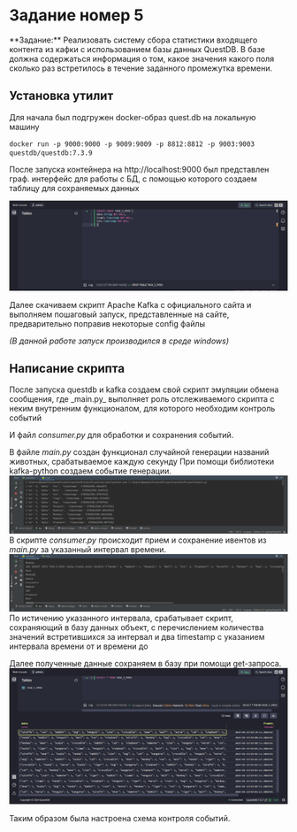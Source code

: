 <h1>Задание номер 5</h1>
**Задание:** 
Реализовать систему сбора статистики входящего контента из кафки с использованием базы данных QuestDB.
В базе должна содержаться информация о том, какое значения какого поля сколько раз встретилось в течение заданного промежутка времени.
<h2>Установка утилит</h2>

Для начала был подгружен docker-образ quest.db на локальную машину

    docker run -p 9000:9000 -p 9009:9009 -p 8812:8812 -p 9003:9003 questdb/questdb:7.3.9

После запуска контейнера на http://localhost:9000 был представлен
граф. интерфейс для работы с БД,
с помощью которого создаем таблицу для сохраняемых данных

![QuestDB.png](screens/QuestDB.png)

Далее скачиваем скрипт Apache Kafka  с официального сайта
и выполняем пошаговый запуск, представленные на сайте, предварительно поправив некоторые config файлы

_(В данной работе запуск производился в среде windows)_

<h2>Написание скрипта</h2>
После запуска questdb и kafka создаем свой скрипт эмуляции обмена сообщения,
где _main.py_ выполняет роль отслеживаемого скрипта с неким внутренним функционалом, для которого необходим контроль событий

И файл _consumer.py_ для обработки и сохранения событий.

В файле _main.py_  создан функционал случайной генерации названий животных, срабатываемое каждую секунду
При помощи библиотеки kafka-python создаем событие генерации.
![pythonmain.png](screens/pythonmain.png)
В скрипте  _consumer.py_ происходит прием и сохранение ивентов из _main.py_
за указанный интервал времени.
![pythonconsumer.png](screens%2Fpythonconsumer.png)
По истичению указанного интервала, срабатывает скрипт, сохраняющий в базу данных объект, с перечислением количества значений
встретившихся за интервал и два timestamp с указанием интервала времени от и времени до

Далее полученные данные сохраняем в базу при помощи get-запроса.
![QuestDBResult.png](screens%2FQuestDBResult.png)

Таким образом была настроена схема контроля событий.
